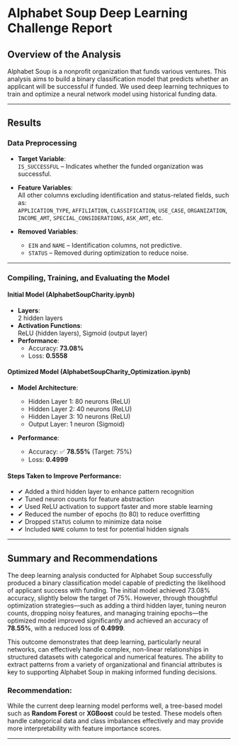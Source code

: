 # Alphabet Soup Deep Learning Challenge Report

## Overview of the Analysis

Alphabet Soup is a nonprofit organization that funds various ventures. This analysis aims to build a binary classification model that predicts whether an applicant will be successful if funded. We used deep learning techniques to train and optimize a neural network model using historical funding data.

---

## Results

### Data Preprocessing

- **Target Variable**:  
  `IS_SUCCESSFUL` – Indicates whether the funded organization was successful.

- **Feature Variables**:  
  All other columns excluding identification and status-related fields, such as:  
  `APPLICATION_TYPE`, `AFFILIATION`, `CLASSIFICATION`, `USE_CASE`, `ORGANIZATION`, `INCOME_AMT`, `SPECIAL_CONSIDERATIONS`, `ASK_AMT`, etc.

- **Removed Variables**:  
  - `EIN` and `NAME` – Identification columns, not predictive.  
  - `STATUS` – Removed during optimization to reduce noise.

---

### Compiling, Training, and Evaluating the Model

#### Initial Model (AlphabetSoupCharity.ipynb)
- **Layers**:  
  2 hidden layers  
- **Activation Functions**:  
  ReLU (hidden layers), Sigmoid (output layer)  
- **Performance**:  
  - Accuracy: **73.08%**  
  - Loss: **0.5558**

#### Optimized Model (AlphabetSoupCharity_Optimization.ipynb)
- **Model Architecture**:
  - Hidden Layer 1: 80 neurons (ReLU)
  - Hidden Layer 2: 40 neurons (ReLU)
  - Hidden Layer 3: 10 neurons (ReLU)
  - Output Layer: 1 neuron (Sigmoid)

- **Performance**:
  - Accuracy: ✅ **78.55%** (Target: 75%)
  - Loss: **0.4999**

#### Steps Taken to Improve Performance:
- ✔ Added a third hidden layer to enhance pattern recognition
- ✔ Tuned neuron counts for feature abstraction
- ✔ Used ReLU activation to support faster and more stable learning
- ✔ Reduced the number of epochs (to 80) to reduce overfitting
- ✔ Dropped `STATUS` column to minimize data noise
- ✔ Included `NAME` column to test for potential hidden signals

---

## Summary and Recommendations

The deep learning analysis conducted for Alphabet Soup successfully produced a binary classification model capable of predicting the likelihood of applicant success with funding. The initial model achieved 73.08% accuracy, slightly below the target of 75%. However, through thoughtful optimization strategies—such as adding a third hidden layer, tuning neuron counts, dropping noisy features, and managing training epochs—the optimized model improved significantly and achieved an accuracy of **78.55%**, with a reduced loss of **0.4999**.

This outcome demonstrates that deep learning, particularly neural networks, can effectively handle complex, non-linear relationships in structured datasets with categorical and numerical features. The ability to extract patterns from a variety of organizational and financial attributes is key to supporting Alphabet Soup in making informed funding decisions.

### Recommendation:
While the current deep learning model performs well, a tree-based model such as **Random Forest** or **XGBoost** could be tested. These models often handle categorical data and class imbalances effectively and may provide more interpretability with feature importance scores.

---

